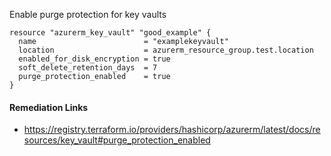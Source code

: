 
Enable purge protection for key vaults

```hcl
resource "azurerm_key_vault" "good_example" {
  name                        = "examplekeyvault"
  location                    = azurerm_resource_group.test.location
  enabled_for_disk_encryption = true
  soft_delete_retention_days  = 7
  purge_protection_enabled    = true
}
```

#### Remediation Links
 - https://registry.terraform.io/providers/hashicorp/azurerm/latest/docs/resources/key_vault#purge_protection_enabled

